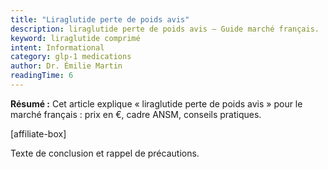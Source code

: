 ```yaml
---
title: "Liraglutide perte de poids avis"
description: liraglutide perte de poids avis — Guide marché français.
keyword: liraglutide comprimé
intent: Informational
category: glp-1 medications
author: Dr. Émilie Martin
readingTime: 6
---
```

**Résumé :** Cet article explique « liraglutide perte de poids avis » pour le marché français : prix en €, cadre ANSM, conseils pratiques.


[affiliate-box]

Texte de conclusion et rappel de précautions.


























































